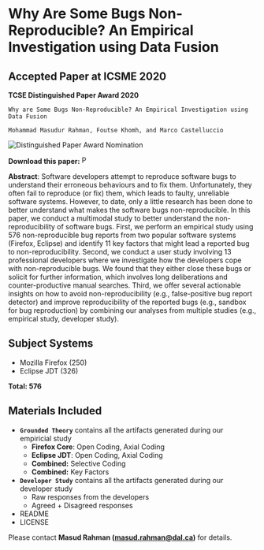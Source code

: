# Why Are Some Bugs Non-Reproducible? An Empirical Investigation using Data Fusion


Accepted Paper at ICSME 2020
-----------------------------
**TCSE Distinguished Paper Award 2020**
```
Why are Some Bugs Non-Reproducible? An Empirical Investigation using Data Fusion

Mohammad Masudur Rahman, Foutse Khomh, and Marco Castelluccio
```
![Distinguished Paper Award Nomination](http://homepage.usask.ca/~masud.rahman/nlp2api/img/dpa-150.png) 

**Download this paper:**  [<img src="http://homepage.usask.ca/~masud.rahman/img/pdf.png"
     alt="PDF" heigh="16px" width="16px" />](https://web.cs.dal.ca/~masud/papers/masud-ICSME2020-pp.pdf)

**Abstract**: Software developers attempt to reproduce software bugs to understand their erroneous 
behaviours and to fix them. Unfortunately, they often fail to reproduce (or fix) them, which leads to 
faulty, unreliable software systems. However, to date, only a little research has been done 
to better understand what makes the software bugs non-reproducible. In this paper, we conduct a multimodal 
study to better understand the non-reproducibility of software bugs. First, we perform an empirical 
study using 576 non-reproducible bug reports from two popular software systems (Firefox, Eclipse) 
and identify 11 key factors that might lead a reported bug to non-reproducibility. Second, 
we conduct a user study involving 13 professional developers where we investigate how the developers 
cope with non-reproducible bugs. We found that they either close these bugs or solicit for further 
information, which involves long deliberations and counter-productive manual searches. Third, we offer 
several actionable insights on how to avoid non-reproducibility (e.g., false-positive bug report detector) 
and improve reproducibility of the reported bugs (e.g., sandbox for bug reproduction) by combining our 
analyses from multiple studies (e.g., empirical study, developer study). 

Subject Systems
---------------------------
- Mozilla Firefox (250)
- Eclipse JDT (326)

**Total: 576**

Materials Included
-----------------------------
- **```Grounded Theory```** contains all the artifacts generated during our empiricial study
  - **Firefox Core**: Open Coding, Axial Coding 
  - **Eclipse JDT**: Open Coding, Axial Coding
  - **Combined:** Selective Coding
  - **Combined:** Key Factors
- **```Developer Study```** contains all the artifacts generated during our developer study
  - Raw responses from the developers
  - Agreed + Disagreed responses
- README
- LICENSE


Please contact **Masud Rahman (masud.rahman@dal.ca)** for details.



